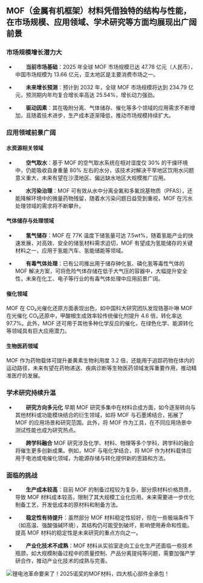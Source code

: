 ## MOF（金属有机框架）材料凭借独特的结构与性能，在市场规模、应用领域、学术研究等方面均展现出广阔前景
### 市场规模增长潜力大
* <p style="text-indent: 2em;"><span style="font-weight:700;">当前市场基础</span>：2025 年全球 MOF 市场规模已达 47.78 亿元（人民币），中国市场规模为 13.66 亿元，亚太地区是主要消费市场之一。</p>
* <p style="text-indent: 2em;"><span style="font-weight:700;">未来增长预测</span>：预计到 2032 年，全球 MOF 市场规模将达到 234.79 亿元，预测期内年均复合增长率高达 25.54%，增长动力强劲。</p>
* <p style="text-indent: 2em;"><span style="font-weight:700;">驱动因素</span>：其在吸附分离、气体储存、催化等多个领域的应用需求不断增加，且随着技术进步，生产成本逐渐降低，推动市场规模持续扩大。</p>
### 应用领域前景广阔
#### 水资源相关领域
* <p style="text-indent: 2em;"><span style="font-weight:700;">空气取水</span>：基于 MOF 的空气取水系统在相对湿度仅 30% 的干燥环境中，仍能吸收自身重量 80% 左右的水分，该技术对解决干旱地区饮用水问题意义重大，未来有望在沙漠地区、偏远缺水地区大规模推广应用。</p>
* <p style="text-indent: 2em;"><span style="font-weight:700;">水污染治理</span>：MOF 可有效从水中分离全氟和多氟烷基物质（PFAS），还能降解环境中的微量药物残留，随着水污染问题日益受到重视，MOF 在污水处理领域的需求将不断攀升。</p>
#### 气体储存与处理领域
* <p style="text-indent: 2em;"><span style="font-weight:700;">氢气储存</span>：MOF 在 77K 温度下储氢量可达 7.5wt%，随着氢能产业的快速发展，对高效、安全的储氢材料需求迫切，MOF 有望成为氢能储存的关键材料之一，应用于氢能汽车、氢能储能等领域。</p>
* <p style="text-indent: 2em;"><span style="font-weight:700;">有毒气体处理</span>：已有公司推出用于储存砷化氢、磷化氢等毒性气体的 MOF 解决方案，可将危险气体存储在低于大气压的容器中，大幅提升安全性，未来在化工、电子等行业的有毒气体处理中应用前景广阔。</p>
#### 催化领域
MOF 在 CO₂光催化还原方面表现出色，如中国科大研究团队发现锆基卟啉 MOF 在光催化 CO₂还原中，甲酸根生成效率较传统催化剂提升 4.6 倍，转化率达 97.7%。此外，MOF 还可用于其他多种化学反应的催化，在绿色化学、能源转化等领域具有巨大应用潜力。
#### 生物医药领域 
MOF 作为药物载体可提升姜黄素生物利用度 3.2 倍，还能用于追踪药物在体内的运动路径，未来有望在药物递送、疾病诊断等生物医药领域发挥重要作用，推动精准医疗的发展。
### 学术研究持续升温
* <p style="text-indent: 2em;"><span style="font-weight:700;">研究方向多元化</span>
  早期 MOF 研究多集中在材料合成方面，如今逐渐转向与其他材料或功能模块结合的衍生领域，如将 MOF 与石墨烯结合，拓展了 MOF 的应用场景和研究范围。此外，将 MOF 作为工具，在不同应用场景中测试性能也成为研究热点。</p>
* <p style="text-indent: 2em;"><span style="font-weight:700;">跨学科融合</span>
  MOF 研究涉及化学、材料、物理等多个学科，跨学科的融合将催生更多创新成果。例如，MOF 与电化学结合，将 MOF 作为材料载体应用于电池或电催化领域，为能源存储与转化提供新的思路和方法。</p>
### 面临的挑战
* <p style="text-indent: 2em;"><span style="font-weight:700;">生产成本较高</span>：目前 MOF 的制备过程较为复杂，部分原材料价格昂贵，导致 MOF 材料成本较高，限制了其大规模工业化应用。未来需要进一步优化制备工艺，开发低成本的原材料和制备方法。</p>
* <p style="text-indent: 2em;"><span style="font-weight:700;">稳定性有待提升</span>：虽然部分 MOF 材料稳定性较好，但在一些极端条件下（如高温、强酸强碱环境），其结构仍可能受到破坏，影响使用寿命和性能。提高 MOF 材料的稳定性是未来研究的重点方向之一。</p>
* <p style="text-indent: 2em;"><span style="font-weight:700;">产业化技术不成熟</span>：MOF 材料从实验室走向工业化生产还面临一些技术瓶颈，如大规模制备过程中的质量控制、产品分离提纯等问题，需要加强产学研合作，推动产业化技术的成熟与完善。</p>
  
<img class="article-image article-image-ux-impr article-image-new expandable" src="https://media.istockphoto.com/id/2189823689/zh/%E7%85%A7%E7%89%87/3d-rendering-of-structure-mg-mof-74-and-scattered-co2-molecules.jpg?s=2048x2048&w=is&k=20&c=m9vGi004aOh0EC_DbhSZhNpGw132X5cHp_neJe9T--4=" alt="锂电池革命要来了！2025诺奖的MOF材料，四大核心部件全承包！" title="锂电池革命要来了！2025诺奖的MOF材料，四大核心部件全承包！" loading="eager" style="">